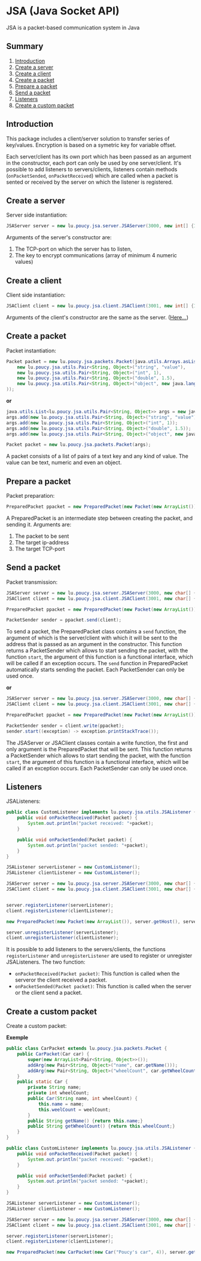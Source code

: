 # JSA (Java Socket API)

JSA is a packet-based communication system in Java

## Summary

1. [Introduction](#introduction)
2. [Create a server](#create-a-server)
3. [Create a client](#create-a-client)
4. [Create a packet](#create-a-packet)
5. [Prepare a packet](#prepare-a-packet)
6. [Send a packet](#send-a-packet)
7. [Listeners](#listeners)
8. [Create a custom packet](#create-a-custom-packet)

## Introduction

This package includes a client/server solution to transfer series of key/values.
Encryption is based on a symetric key for variable offset. 

Each server/client has its own port which has been passed as an argument in the constructor, each port can only be used by one server/client.
It's possible to add listeners to servers/clients, listeners contain methods (`onPacketSended`, `onPacketReceived`) which are called when a packet is sented or received by the server on which the listener is registered.

## Create a server

Server side instantiation:
```java
JSAServer server = new lu.poucy.jsa.server.JSAServer(3000, new int[] {1,2,3,4,5,6,7,8,9,0});
```
Arguments of the server's constructor are:
1. The TCP-port on which the server has to listen,
2. The key to encrypt communications (array of minimum 4 numeric values)

## Create a client

Client side instantiation:
```java
JSAClient client = new lu.poucy.jsa.client.JSAClient(3001, new int[] {1,2,3,4,5,6,7,8,9,0});
```
Arguments of the client's constructor are the same as the server. ([Here...](#create-a-server))

## Create a packet

Packet instantiation:
```java
Packet packet = new lu.poucy.jsa.packets.Packet(java.utils.Arrays.asList(
	new lu.poucy.jsa.utils.Pair<String, Object>("string", "value"),
	new lu.poucy.jsa.utils.Pair<String, Object>("int", 1),
	new lu.poucy.jsa.utils.Pair<String, Object>("double", 1.5),
	new lu.poucy.jsa.utils.Pair<String, Object>("object", new java.lang.Object())
));
```

**or**
```java
java.utils.List<lu.poucy.jsa.utils.Pair<String, Object>> args = new java.utils.ArrayList<>();
args.add(new lu.poucy.jsa.utils.Pair<String, Object>("string", "value"));
args.add(new lu.poucy.jsa.utils.Pair<String, Object>("int", 1));
args.add(new lu.poucy.jsa.utils.Pair<String, Object>("double", 1.5));
args.add(new lu.poucy.jsa.utils.Pair<String, Object>("object", new java.lang.Object()));

Packet packet = new lu.poucy.jsa.packets.Packet(args);
```
A packet consists of a list of pairs of a text key and any kind of value.
The value can be text, numeric and even an object. 

## Prepare a packet

Packet preparation:
```java
PreparedPacket ppacket = new PreparedPacket(new Packet(new ArrayList()), InetAddress.getHost("localhost"), 3000);
```
A PreparedPacket is an intermediate step between creating the packet, and sending it.
Arguments are:
1. The packet to be sent
2. The target ip-address
3. The target TCP-port

## Send a packet

Packet transmission:
```java
JSAServer server = new lu.poucy.jsa.server.JSAServer(3000, new char[] {1,2,3,4,5,6,7,8,9,0});
JSAClient client = new lu.poucy.jsa.client.JSAClient(3001, new char[] {1,2,3,4,5,6,7,8,9,0});

PreparedPacket ppacket = new PreparedPacket(new Packet(new ArrayList()), server.getHost(), server.getPort());

PacketSender sender = ppacket.send(client);
```
To send a packet, the PreparedPacket class contains a `send` function, the argument of which is the server/client with which it will be sent to the address that is passed as an argument in the constructor.
This function returns a PacketSender which allows to start sending the packet, with the function `start`, the argument of this function is a functional interface, which will be called if an exception occurs.
The `send` function in PreparedPacket automatically starts sending the packet.
Each PacketSender can only be used once.

**or**
```java
JSAServer server = new lu.poucy.jsa.server.JSAServer(3000, new char[] {1,2,3,4,5,6,7,8,9,0});
JSAClient client = new lu.poucy.jsa.client.JSAClient(3001, new char[] {1,2,3,4,5,6,7,8,9,0});

PreparedPacket ppacket = new PreparedPacket(new Packet(new ArrayList()), server.getHost(), server.getPort());

PacketSender sender = client.write(ppacket);
sender.start((exception) -> exception.printStackTrace());
```
The JSAServer or JSAClient classes contain a write function, the first and only argument is the PreparedPacket that will be sent. 
This function returns a PacketSender which allows to start sending the packet, with the function `start`, the argument of this function is a functional interface, which will be called if an exception occurs.
Each PacketSender can only be used once.

## Listeners

JSAListeners:
```java
public class CustomListener implements lu.poucy.jsa.utils.JSAListener {
	public void onPacketReceived(Packet packet) {
		System.out.println("packet received: "+packet);
	}

	public void onPacketSended(Packet packet) {
		System.out.println("packet sended: "+packet);
	}
}

JSAListener serverListener = new CustomListener();
JSAListener clientListener = new CustomListener();

JSAServer server = new lu.poucy.jsa.server.JSAServer(3000, new char[] {1,2,3,4,5,6,7,8,9,0});
JSAClient client = new lu.poucy.jsa.client.JSAClient(3001, new char[] {1,2,3,4,5,6,7,8,9,0});


server.registerListener(serverListener);
client.registerListener(clientListener);

new PreparedPacket(new Packet(new ArrayList()), server.getHost(), server.getPort()).send(client);

server.unregisterListener(serverListener);
client.unregisterListener(clientListener);
```
It is possible to add listeners to the servers/clients, the functions `registerListener` and `unregisterListener` are used to register or unregister JSAListeners.
The two function:
* `onPacketReceived(Packet packet)`: This function is called when the serveror the client received a packet.
* `onPacketSended(Packet packet)`: This function is called when the server or the client send a packet.

## Create a custom packet

Create a custom packet:

**Exemple**
```java
public class CarPacket extends lu.poucy.jsa.packets.Packet {
	public CarPacket(Car car) {
		super(new ArrayList<Pair<String, Object>>());
		addArg(new Pair<String, Object>("name", car.getName()));
		addArg(new Pair<String, Object>("wheelCount", car.getWheelCount()));
	}
	public static Car {
		private String name;
		private int wheelCount;
		public Car(String name, int wheelCount) {
			this.name = name;
			this.weelCount = weelCount;
		}
		public String getName() {return this.name;}
		public String getWheelCount() {return this.wheelCount;}
	}
}

public class CustomListener implements lu.poucy.jsa.utils.JSAListener {
	public void onPacketReceived(Packet packet) {
		System.out.println("packet received: "+packet);
	}

	public void onPacketSended(Packet packet) {
		System.out.println("packet sended: "+packet);
	}
}

JSAListener serverListener = new CustomListener();
JSAListener clientListener = new CustomListener();

JSAServer server = new lu.poucy.jsa.server.JSAServer(3000, new char[] {1,2,3,4,5,6,7,8,9,0});
JSAClient client = new lu.poucy.jsa.client.JSAClient(3001, new char[] {1,2,3,4,5,6,7,8,9,0});

server.registerListener(serverListener);
client.registerListener(clientListener);

new PreparedPacket(new CarPacket(new Car("Poucy's car", 4)), server.getHost(), server.getPort()).send(client);
```
